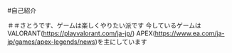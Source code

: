 #自己紹介

＃＃さとうです、ゲームは楽しくやりたい派です
今しているゲームは
VALORANT(https://playvalorant.com/ja-jp/)
APEX(https://www.ea.com/ja-jp/games/apex-legends/news)を主にしています






